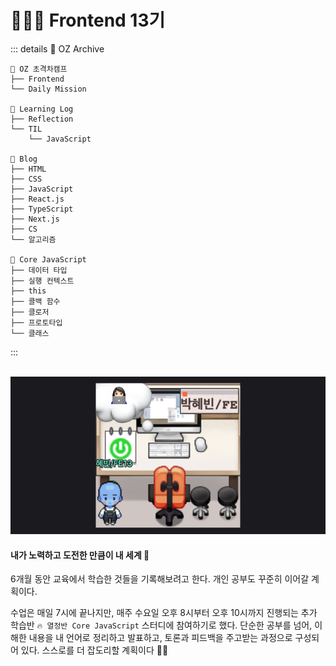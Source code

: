 # 👩🏻‍💻 Frontend 13기 <Badge type="tip" text="2025-07-03 ~ 2025-12-29" />

::: details 🔮 OZ Archive

```less {1,5,10}
📁 OZ 초격차캠프
├── Frontend
└── Daily Mission

📁 Learning Log
├── Reflection
└── TIL
    └── JavaScript

📁 Blog
├── HTML
├── CSS
├── JavaScript
├── React.js
├── TypeScript
├── Next.js
├── CS
└── 알고리즘

📁 Core JavaScript
├── 데이터 타입
├── 실행 컨텍스트
├── this
├── 콜백 함수
├── 클로저
├── 프로토타입
└── 클래스
```

:::

<br>

<img src="./images/til01.png" alt="zep에서의나" />

#### 내가 노력하고 도전한 만큼이 내 세계 💫

6개월 동안 교육에서 학습한 것들을 기록해보려고 한다. 개인 공부도 꾸준히 이어갈 계획이다.<br>

수업은 매일 7시에 끝나지만, 매주 수요일 오후 8시부터 오후 10시까지 진행되는 추가 학습반 `🔥 열정반 Core JavaScript` 스터디에 참여하기로 했다. 단순한 공부를 넘어, 이해한 내용을 내 언어로 정리하고 발표하고, 토론과 피드백을 주고받는 과정으로 구성되어 있다. 스스로를 더 잡도리할 계획이다 👊🏼

<br>

<Comment/>
